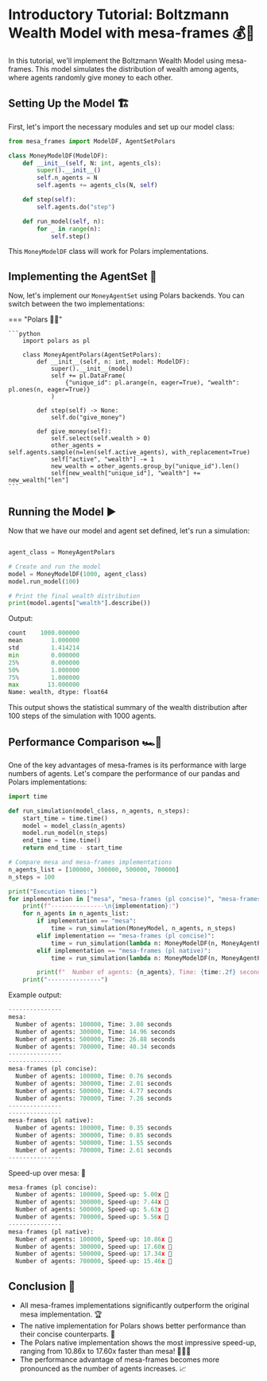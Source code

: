 # Introductory Tutorial: Boltzmann Wealth Model with mesa-frames 💰🚀

In this tutorial, we'll implement the Boltzmann Wealth Model using mesa-frames. This model simulates the distribution of wealth among agents, where agents randomly give money to each other.

## Setting Up the Model 🏗️

First, let's import the necessary modules and set up our model class:

```python
from mesa_frames import ModelDF, AgentSetPolars

class MoneyModelDF(ModelDF):
    def __init__(self, N: int, agents_cls):
        super().__init__()
        self.n_agents = N
        self.agents += agents_cls(N, self)

    def step(self):
        self.agents.do("step")

    def run_model(self, n):
        for _ in range(n):
            self.step()
```

This `MoneyModelDF` class will work for Polars implementations.

## Implementing the AgentSet 👥

Now, let's implement our `MoneyAgentSet` using Polars backends. You can switch between the two implementations:

=== "Polars 🐻‍❄️"

    ```python
        import polars as pl

        class MoneyAgentPolars(AgentSetPolars):
            def __init__(self, n: int, model: ModelDF):
                super().__init__(model)
                self += pl.DataFrame(
                    {"unique_id": pl.arange(n, eager=True), "wealth": pl.ones(n, eager=True)}
                )

            def step(self) -> None:
                self.do("give_money")

            def give_money(self):
                self.select(self.wealth > 0)
                other_agents = self.agents.sample(n=len(self.active_agents), with_replacement=True)
                self["active", "wealth"] -= 1
                new_wealth = other_agents.group_by("unique_id").len()
                self[new_wealth["unique_id"], "wealth"] += new_wealth["len"]
    ```

## Running the Model ▶️

Now that we have our model and agent set defined, let's run a simulation:

```python

agent_class = MoneyAgentPolars

# Create and run the model
model = MoneyModelDF(1000, agent_class)
model.run_model(100)

# Print the final wealth distribution
print(model.agents["wealth"].describe())
```

Output:

```python
count    1000.000000
mean        1.000000
std         1.414214
min         0.000000
25%         0.000000
50%         1.000000
75%         1.000000
max        13.000000
Name: wealth, dtype: float64
```

This output shows the statistical summary of the wealth distribution after 100 steps of the simulation with 1000 agents.

## Performance Comparison 🏎️💨

One of the key advantages of mesa-frames is its performance with large numbers of agents. Let's compare the performance of our pandas and Polars implementations:

```python
import time

def run_simulation(model_class, n_agents, n_steps):
    start_time = time.time()
    model = model_class(n_agents)
    model.run_model(n_steps)
    end_time = time.time()
    return end_time - start_time

# Compare mesa and mesa-frames implementations
n_agents_list = [100000, 300000, 500000, 700000]
n_steps = 100

print("Execution times:")
for implementation in ["mesa", "mesa-frames (pl concise)", "mesa-frames (pl native)", "mesa-frames (pd concise)", "mesa-frames (pd native)"]:
    print(f"---------------\n{implementation}:")
    for n_agents in n_agents_list:
        if implementation == "mesa":
            time = run_simulation(MoneyModel, n_agents, n_steps)
        elif implementation == "mesa-frames (pl concise)":
            time = run_simulation(lambda n: MoneyModelDF(n, MoneyAgentPolarsConcise), n_agents, n_steps)
        elif implementation == "mesa-frames (pl native)":
            time = run_simulation(lambda n: MoneyModelDF(n, MoneyAgentPolarsNative), n_agents, n_steps)

        print(f"  Number of agents: {n_agents}, Time: {time:.2f} seconds")
    print("---------------")
```

Example output:

```python
---------------
mesa:
  Number of agents: 100000, Time: 3.80 seconds
  Number of agents: 300000, Time: 14.96 seconds
  Number of agents: 500000, Time: 26.88 seconds
  Number of agents: 700000, Time: 40.34 seconds
---------------
---------------
mesa-frames (pl concise):
  Number of agents: 100000, Time: 0.76 seconds
  Number of agents: 300000, Time: 2.01 seconds
  Number of agents: 500000, Time: 4.77 seconds
  Number of agents: 700000, Time: 7.26 seconds
---------------
---------------
mesa-frames (pl native):
  Number of agents: 100000, Time: 0.35 seconds
  Number of agents: 300000, Time: 0.85 seconds
  Number of agents: 500000, Time: 1.55 seconds
  Number of agents: 700000, Time: 2.61 seconds
---------------
```

Speed-up over mesa: 🚀

```python
mesa-frames (pl concise):
  Number of agents: 100000, Speed-up: 5.00x 💨
  Number of agents: 300000, Speed-up: 7.44x 💨
  Number of agents: 500000, Speed-up: 5.63x 💨
  Number of agents: 700000, Speed-up: 5.56x 💨
---------------
mesa-frames (pl native):
  Number of agents: 100000, Speed-up: 10.86x 💨
  Number of agents: 300000, Speed-up: 17.60x 💨
  Number of agents: 500000, Speed-up: 17.34x 💨
  Number of agents: 700000, Speed-up: 15.46x 💨
```

## Conclusion 🎉

- All mesa-frames implementations significantly outperform the original mesa implementation. 🏆
- The native implementation for Polars shows better performance than their concise counterparts. 💪
- The Polars native implementation shows the most impressive speed-up, ranging from 10.86x to 17.60x faster than mesa! 🚀🚀🚀
- The performance advantage of mesa-frames becomes more pronounced as the number of agents increases. 📈
